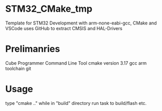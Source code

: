 # STM32_CMake_tmp
Template for STM32 Development with arm-none-eabi-gcc, CMake and VSCode
uses GitHub to extract CMSIS and HAL-Drivers


# Prelimanries
Cube Programmer Command Line Tool
cmake version 3.17
gcc arm toolchain
git

# Usage
type "cmake .." while in "build" directory
run task to build/flash etc.
